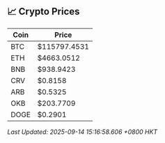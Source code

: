## 📈 Crypto Prices

| Coin | Price |
| ---- | ----- |
| BTC | $115797.4531 |
| ETH | $4663.0512 |
| BNB | $938.9423 |
| CRV | $0.8158 |
| ARB | $0.5325 |
| OKB | $203.7709 |
| DOGE | $0.2901 |

_Last Updated: 2025-09-14 15:16:58.606 +0800 HKT_
